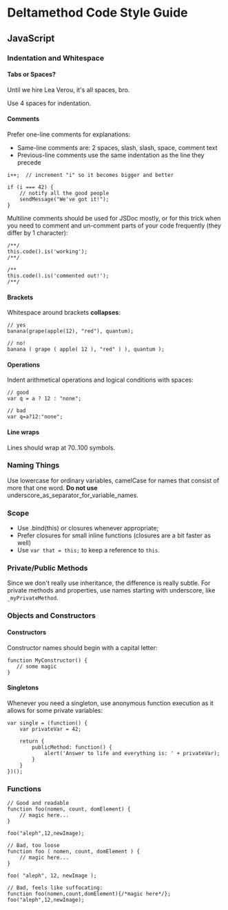 # Deltamethod Code Style Guide

## JavaScript

### Indentation and Whitespace

#### Tabs or Spaces?

Until we hire Lea Verou, it's all spaces, bro.

Use 4 spaces for indentation.

#### Comments

Prefer one-line comments for explanations:
  * Same-line comments are: 2 spaces, slash, slash, space, comment text
  * Previous-line comments use the same indentation as the line they precede

```(javascript)
i++;  // increment "i" so it becomes bigger and better

if (i === 42) {
    // notify all the good people
    sendMessage("We've got it!");
}

```

Multiline comments should be used for JSDoc mostly, or for this trick when you need to comment and un-comment parts of your code frequently (they differ by 1 character):

```(javascript)
/**/
this.code().is('working');
/**/

/**
this.code().is('commented out!');
/**/
```

#### Brackets

Whitespace around brackets **collapses**:

```(javascript)
// yes
banana(grape(apple(12), "red"), quantum);

// no!
banana ( grape ( apple( 12 ), "red" ) ), quantum );
```

#### Operations
Indent arithmetical operations and logical conditions with spaces:

```(javascript)
// good
var q = a ? 12 : "none";

// bad
var q=a?12:"none";
```

#### Line wraps
Lines should wrap at 70..100 symbols.

### Naming Things

Use lowercase for ordinary variables, camelCase for names that consist of more that one word.
**Do not use** underscore_as_separator_for_variable_names.

### Scope

  * Use .bind(this) or closures whenever appropriate;
  * Prefer closures for small inline functions (closures are a bit faster as well)
  * Use ``var that = this;`` to keep a reference to ``this``.

### Private/Public Methods

Since we don't really use inheritance, the difference is really subtle.
For private methods and properties, use names starting with underscore, like ``_myPrivateMethod``.

### Objects and Constructors

#### Constructors

Constructor names should begin with a capital letter:
```(javascript)
function MyConstructor() {
   // some magic
}
```

#### Singletons
Whenever you need a singleton, use anonymous function execution as it allows for some private variables:

```(javascript)
var single = (function() {
    var privateVar = 42;
    
    return {
        publicMethod: function() {
            alert('Answer to life and everything is: ' + privateVar);
        }
    }
})();
```

### Functions

```(javascript)
// Good and readable
function foo(nomen, count, domElement) {
    // magic here...
}

foo("aleph",12,newImage);

// Bad, too loose
function foo ( nomen, count, domElement ) {
    // magic here...
}

foo( "aleph", 12, newImage );

// Bad, feels like suffocating:
function foo(nomen,count,domElement){/*magic here*/};
foo("aleph",12,newImage);

```

